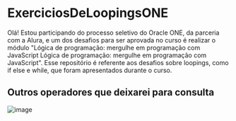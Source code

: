 # ExerciciosDeLoopingsONE

Olá! Estou participando do processo seletivo do Oracle ONE, da parceria com a Alura, e um dos desafios para ser aprovada no curso é realizar o módulo "Lógica de programação: mergulhe em programação com JavaScript Lógica de programação: mergulhe em programação com JavaScript". Esse repositório é referente aos desafios sobre loopings, como if else e while, que foram apresentados durante o curso.

## Outros operadores que deixarei para consulta
![image](https://github.com/MaduSales/ExerciciosDeLoopingsONE/assets/166547195/a184cbfb-0bc2-4687-87bf-49e51aa64576)
